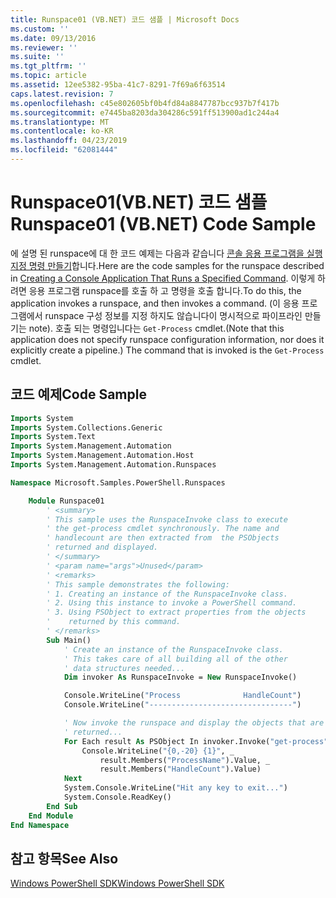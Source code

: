 ```yaml
---
title: Runspace01 (VB.NET) 코드 샘플 | Microsoft Docs
ms.custom: ''
ms.date: 09/13/2016
ms.reviewer: ''
ms.suite: ''
ms.tgt_pltfrm: ''
ms.topic: article
ms.assetid: 12ee5382-95ba-41c7-8291-7f69a6f63514
caps.latest.revision: 7
ms.openlocfilehash: c45e802605bf0b4fd84a8847787bcc937b7f417b
ms.sourcegitcommit: e7445ba8203da304286c591ff513900ad1c244a4
ms.translationtype: MT
ms.contentlocale: ko-KR
ms.lasthandoff: 04/23/2019
ms.locfileid: "62081444"
---
```

# <a name="runspace01-vbnet-code-sample"></a><span data-ttu-id="af0cd-102">Runspace01(VB.NET) 코드 샘플</span><span class="sxs-lookup"><span data-stu-id="af0cd-102">Runspace01 (VB.NET) Code Sample</span></span>

<span data-ttu-id="af0cd-103">에 설명 된 runspace에 대 한 코드 예제는 다음과 같습니다 [콘솔 응용 프로그램을 실행 지정 명령 만들기](http://msdn.microsoft.com/en-us/793a6570-a072-4799-840b-172f28ce620e)합니다.</span><span class="sxs-lookup"><span data-stu-id="af0cd-103">Here are the code samples for the runspace described in [Creating a Console Application That Runs a Specified Command](http://msdn.microsoft.com/en-us/793a6570-a072-4799-840b-172f28ce620e).</span></span> <span data-ttu-id="af0cd-104">이렇게 하려면 응용 프로그램 runspace를 호출 하 고 명령을 호출 합니다.</span><span class="sxs-lookup"><span data-stu-id="af0cd-104">To do this, the application invokes a runspace, and then invokes a command.</span></span> <span data-ttu-id="af0cd-105">(이 응용 프로그램에서 runspace 구성 정보를 지정 하지도 않습니다이 명시적으로 파이프라인 만들기는 note). 호출 되는 명령입니다는 `Get-Process` cmdlet.</span><span class="sxs-lookup"><span data-stu-id="af0cd-105">(Note that this application does not specify runspace configuration information, nor does it explicitly create a pipeline.) The command that is invoked is the `Get-Process` cmdlet.</span></span>

## <a name="code-sample"></a><span data-ttu-id="af0cd-106">코드 예제</span><span class="sxs-lookup"><span data-stu-id="af0cd-106">Code Sample</span></span>

```vb
Imports System
Imports System.Collections.Generic
Imports System.Text
Imports System.Management.Automation
Imports System.Management.Automation.Host
Imports System.Management.Automation.Runspaces

Namespace Microsoft.Samples.PowerShell.Runspaces

    Module Runspace01
        ' <summary>
        ' This sample uses the RunspaceInvoke class to execute
        ' the get-process cmdlet synchronously. The name and
        ' handlecount are then extracted from  the PSObjects
        ' returned and displayed.
        ' </summary>
        ' <param name="args">Unused</param>
        ' <remarks>
        ' This sample demonstrates the following:
        ' 1. Creating an instance of the RunspaceInvoke class.
        ' 2. Using this instance to invoke a PowerShell command.
        ' 3. Using PSObject to extract properties from the objects
        '    returned by this command.
        ' </remarks>
        Sub Main()
            ' Create an instance of the RunspaceInvoke class.
            ' This takes care of all building all of the other
            ' data structures needed...
            Dim invoker As RunspaceInvoke = New RunspaceInvoke()

            Console.WriteLine("Process              HandleCount")
            Console.WriteLine("--------------------------------")

            ' Now invoke the runspace and display the objects that are
            ' returned...
            For Each result As PSObject In invoker.Invoke("get-process")
                Console.WriteLine("{0,-20} {1}", _
                    result.Members("ProcessName").Value, _
                    result.Members("HandleCount").Value)
            Next
            System.Console.WriteLine("Hit any key to exit...")
            System.Console.ReadKey()
        End Sub
    End Module
End Namespace
```

<!-- TODO!!!: [!code-csharp[Runspace01.vb](../../powershell-sdk-samples/SDK-2.0/vb/Runspace01/Runspace01.vb#L09-L53 "Runspace01.vb")] -->

## <a name="see-also"></a><span data-ttu-id="af0cd-107">참고 항목</span><span class="sxs-lookup"><span data-stu-id="af0cd-107">See Also</span></span>

[<span data-ttu-id="af0cd-108">Windows PowerShell SDK</span><span class="sxs-lookup"><span data-stu-id="af0cd-108">Windows PowerShell SDK</span></span>](../windows-powershell-reference.md)